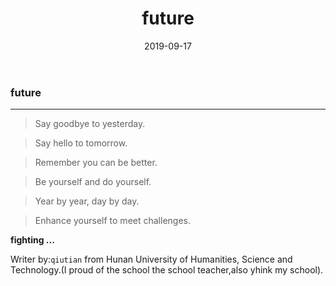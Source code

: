 ﻿---
layout: post
title: "future"
date: 2019-09-17
description: "future is hope"
tag: note
---

### future

------

> Say goodbye to yesterday.

> Say hello to tomorrow.

> Remember you can be better.

> Be yourself and do yourself.

> Year by year, day by day.

> Enhance yourself to meet challenges.


**fighting ...**

Writer by:`qiutian` from Hunan University of Humanities, Science and Technology.(I proud of the school the school teacher,also yhink  my school).
  


